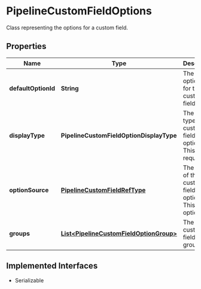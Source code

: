 

# PipelineCustomFieldOptions

Class representing the options for a custom field.

## Properties

| Name | Type | Description | Notes |
|------------ | ------------- | ------------- | -------------|
|**defaultOptionId** | **String** | The default option ID for the custom field. |  [optional] |
|**displayType** | **PipelineCustomFieldOptionDisplayType** | The display type of the custom field options. This field is required. |  |
|**optionSource** | [**PipelineCustomFieldRefType**](PipelineCustomFieldRefType.md) | The source of the custom field options. This field is optional. |  [optional] |
|**groups** | [**List&lt;PipelineCustomFieldOptionGroup&gt;**](PipelineCustomFieldOptionGroup.md) | The list of custom field option groups. |  |


## Implemented Interfaces

* Serializable


